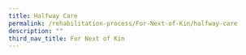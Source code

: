 ```yaml
---
title: Halfway Care
permalink: /rehabilitation-process/For-Next-of-Kin/halfway-care
description: ""
third_nav_title: For Next of Kin
---
```

